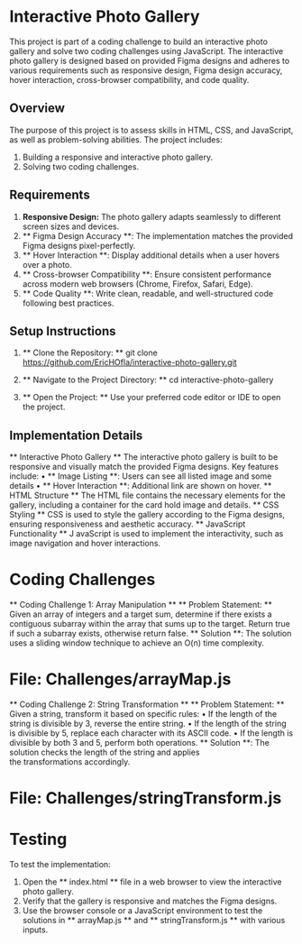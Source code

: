   # Interactive Photo Gallery

This project is part of a coding challenge to build an interactive photo 
gallery and solve two coding challenges using JavaScript. The interactive photo
gallery is designed based on provided Figma designs and adheres to various requirements
such as responsive design, Figma design accuracy, hover interaction,
 cross-browser compatibility, and code quality.

## Overview
 The purpose of this project is to assess skills in
 HTML, CSS, and JavaScript, as well as problem-solving abilities.
 The project includes:

1.	Building a responsive and interactive photo gallery.
2.	Solving two coding challenges.

## Requirements
1.	**Responsive Design:** The photo gallery adapts seamlessly to 
       different screen sizes and devices.
2.	** Figma Design Accuracy **: The implementation matches the provided
       Figma designs pixel-perfectly.
3.	** Hover Interaction **: Display additional details when a user hovers over a photo.
4.	** Cross-browser Compatibility **: Ensure consistent performance across modern web 
       browsers (Chrome, Firefox, Safari, Edge).
5.	** Code Quality **: Write clean, readable, and well-structured code following best practices.
## Setup Instructions
1.	** Clone the Repository: **
         git clone https://github.com/EricHOfla/interactive-photo-gallery.git

2.	** Navigate to the Project Directory: **
          cd interactive-photo-gallery 
3.	** Open the Project: ** Use your preferred code editor or IDE to open the project.

   ## Implementation Details
   ** Interactive Photo Gallery **
        The interactive photo gallery is built to be responsive and visually match the provided Figma designs. Key features include:
•	** Image Listing **: Users can see all listed image and some details
•	** Hover Interaction **: Additional link are shown on hover.
  ** HTML Structure **
     The HTML file contains the necessary elements for the gallery, including a container for the card hold image and details.
  ** CSS Styling **
     CSS is used to style the gallery according to the Figma designs, ensuring responsiveness and aesthetic accuracy.
  ** JavaScript Functionality **
J    avaScript is used to implement the interactivity, such as image navigation 
     and hover interactions.

# Coding Challenges
  ** Coding Challenge 1: Array Manipulation **
  ** Problem Statement: ** Given an array of integers and a target sum, determine if there exists a contiguous subarray within the array that sums up to the target. Return true if such a subarray exists, otherwise return false.
  ** Solution **: The solution uses a sliding window technique to achieve an O(n) time complexity.

# File: Challenges/arrayMap.js
** Coding Challenge 2: String Transformation **
** Problem Statement: ** Given a string, transform it based on specific rules:
•	If the length of the string is divisible by 3, reverse the entire string.
•	If the length of the string is divisible by 5, replace each character with its ASCII code.
•	If the length is divisible by both 3 and 5, perform both operations.
** Solution **: The solution checks the length of the string and applies   
   the transformations    accordingly.

# File: Challenges/stringTransform.js
# Testing
 To test the implementation:
1.	Open the ** index.html ** file in a web browser to view the interactive photo gallery.
2.	Verify that the gallery is responsive and matches the Figma designs.
3.	Use the browser console or a JavaScript environment to test the solutions in ** arrayMap.js ** and ** stringTransform.js ** with various inputs.